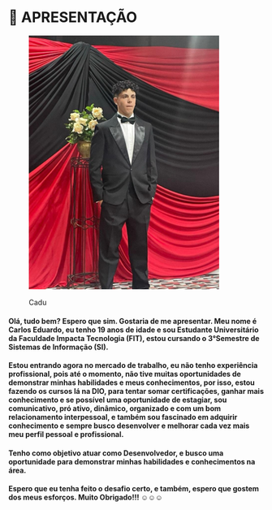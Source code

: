 # 🤵 APRESENTAÇÃO

<figure><img src=".gitbook/assets/WhatsApp Image 2024-11-13 at 19.48.45.jpeg" alt="" width="375"><figcaption><p>Cadu</p></figcaption></figure>

#### Olá, tudo bem? Espero que sim. Gostaria de me apresentar. Meu nome é Carlos Eduardo, eu tenho 19 anos de idade e sou Estudante Universitário da Faculdade Impacta Tecnologia (FIT), estou cursando o 3°Semestre de Sistemas de Informação (SI).&#x20;

#### Estou entrando agora no mercado de trabalho, eu não tenho experiência profissional, pois até o momento, não tive muitas oportunidades de demonstrar minhas habilidades e meus conhecimentos, por isso, estou fazendo os cursos lá na DIO, para tentar somar certificações, ganhar mais conhecimento e se possível uma oportunidade de estagiar, sou comunicativo, pró ativo, dinâmico, organizado e com um bom relacionamento interpessoal, e também sou fascinado em adquirir conhecimento e sempre busco desenvolver e melhorar cada vez mais meu perfil pessoal e profissional.&#x20;

#### Tenho como objetivo atuar como Desenvolvedor, e busco uma oportunidade para demonstrar minhas habilidades e conhecimentos na área.

#### &#x20;Espero que eu tenha feito o desafio certo, e também, espero que gostem dos meus esforços. Muito Obrigado!!! ☺️☺️☺️
